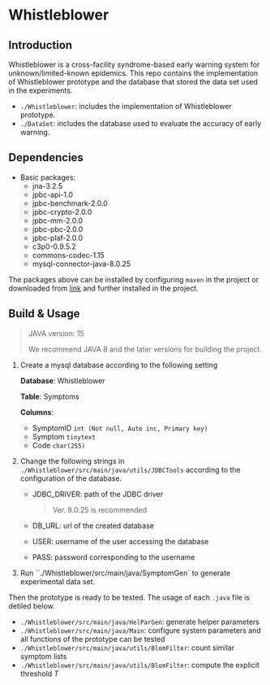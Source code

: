 # Whistleblower

## Introduction

Whistleblower is a cross-facility syndrome-based early warning system for unknown/limited-known epidemics. This repo contains the implementation of Whistleblower prototype and the database that stored the data set used in the experiments.

- `./Whistleblower`: includes the implementation of Whistleblower prototype.
- `./DataSet`: includes the database used to evaluate the accuracy of early warning.

## Dependencies

- Basic packages: 
  - jna-3.2.5
  - jpbc-api-1.0
  - jpbc-benchmark-2.0.0
  - jpbc-crypto-2.0.0
  - jpbc-mm-2.0.0
  - jpbc-pbc-2.0.0
  - jpbc-plaf-2.0.0
  - c3p0-0.9.5.2
  - commons-codec-1.15
  - mysql-connector-java-8.0.25

The packages above can be installed by configuring `maven` in the project or downloaded from [link](https://mvnrepository.com) and further installed in the project.

## Build & Usage

> JAVA version: 15 
>
> We recommend JAVA 8 and the later versions for building the project.

1. Create a mysql database according to the following setting

   **Database**: Whistleblower

   **Table**: Symptoms

   **Columns**: 

    - SymptomID  `int (Not null, Auto inc, Primary key)`
    - Symptom  `tinytext`
    - Code  `char(255)`

2. Change the following strings in `./Whistleblower/src/main/java/utils/JDBCTools` according to the configuration of the database.

   - JDBC_DRIVER: path of the JDBC driver

     > Ver. 8.0.25 is recommended

   - DB_URL: url of the created database

   - USER: username of the user accessing the database

   - PASS: password corresponding to the username

3. Run ``./Whistleblower/src/main/java/SymptomGen` to generate experimental data set.

Then the prototype is ready to be tested. The usage of each `.java` file is detiled below.

- `./Whistleblower/src/main/java/HelParGen`: generate helper parameters
- `./Whistleblower/src/main/java/Main`: configure system parameters and all functions of the prototype can be tested
- `./Whistleblower/src/main/java/utils/BlomFilter`: count similar symptom lists
- `./Whistleblower/src/main/java/utils/BlomFilter`: compute the explicit threshold $T$


